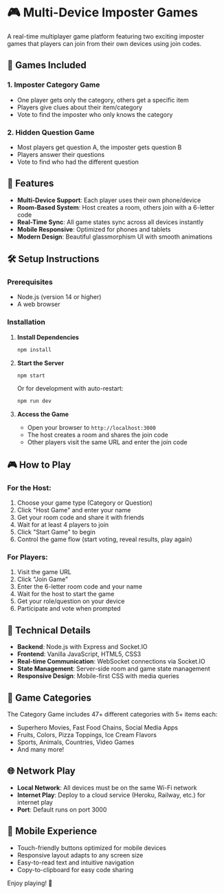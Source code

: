 # 🎮 Multi-Device Imposter Games

A real-time multiplayer game platform featuring two exciting imposter games that players can join from their own devices using join codes.

## 🎯 Games Included

### 1. **Imposter Category Game**
- One player gets only the category, others get a specific item
- Players give clues about their item/category
- Vote to find the imposter who only knows the category

### 2. **Hidden Question Game**
- Most players get question A, the imposter gets question B
- Players answer their questions
- Vote to find who had the different question

## 🚀 Features

- **Multi-Device Support**: Each player uses their own phone/device
- **Room-Based System**: Host creates a room, others join with a 6-letter code
- **Real-Time Sync**: All game states sync across all devices instantly
- **Mobile Responsive**: Optimized for phones and tablets
- **Modern Design**: Beautiful glassmorphism UI with smooth animations

## 🛠️ Setup Instructions

### Prerequisites
- Node.js (version 14 or higher)
- A web browser

### Installation

1. **Install Dependencies**
   ```bash
   npm install
   ```

2. **Start the Server**
   ```bash
   npm start
   ```
   Or for development with auto-restart:
   ```bash
   npm run dev
   ```

3. **Access the Game**
   - Open your browser to `http://localhost:3000`
   - The host creates a room and shares the join code
   - Other players visit the same URL and enter the join code

## 🎮 How to Play

### For the Host:
1. Choose your game type (Category or Question)
2. Click "Host Game" and enter your name
3. Get your room code and share it with friends
4. Wait for at least 4 players to join
5. Click "Start Game" to begin
6. Control the game flow (start voting, reveal results, play again)

### For Players:
1. Visit the game URL
2. Click "Join Game" 
3. Enter the 6-letter room code and your name
4. Wait for the host to start the game
5. Get your role/question on your device
6. Participate and vote when prompted

## 🔧 Technical Details

- **Backend**: Node.js with Express and Socket.IO
- **Frontend**: Vanilla JavaScript, HTML5, CSS3
- **Real-time Communication**: WebSocket connections via Socket.IO
- **State Management**: Server-side room and game state management
- **Responsive Design**: Mobile-first CSS with media queries

## 🎨 Game Categories

The Category Game includes 47+ different categories with 5+ items each:
- Superhero Movies, Fast Food Chains, Social Media Apps
- Fruits, Colors, Pizza Toppings, Ice Cream Flavors
- Sports, Animals, Countries, Video Games
- And many more!

## 🌐 Network Play

- **Local Network**: All devices must be on the same Wi-Fi network
- **Internet Play**: Deploy to a cloud service (Heroku, Railway, etc.) for internet play
- **Port**: Default runs on port 3000

## 📱 Mobile Experience

- Touch-friendly buttons optimized for mobile devices
- Responsive layout adapts to any screen size
- Easy-to-read text and intuitive navigation
- Copy-to-clipboard for easy code sharing

Enjoy playing! 🎉